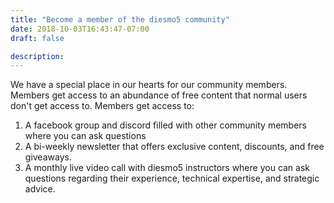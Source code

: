 ```yaml
---
title: "Become a member of the diesmo5 community"
date: 2018-10-03T16:43:47-07:00
draft: false

description:
---
```


We have a special place in our hearts for our community members. Members get access to an abundance of free content that normal users don't get access to.
Members get access to:

<ol>
    <li>A facebook group and discord filled with other community members where you can ask questions</li>
    <li>A bi-weekly newsletter that offers exclusive content, discounts, and free giveaways.</li>
    <li>A monthly live video call with diesmo5 instructors where you can ask questions regarding their experience, technical expertise, and strategic advice.</li>
</ol>
